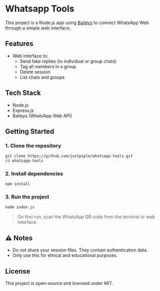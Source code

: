# Whatsapp Tools

This project is a Node.js app using [Baileys](https://github.com/WhiskeySockets/Baileys) to connect WhatsApp Web through a simple web interface.

## Features

- Web interface to:
  - Send fake replies (to individual or group chats)
  - Tag all members in a group
  - Delete session
  - List chats and groups

## Tech Stack

- Node.js
- Express.js
- Baileys (WhatsApp Web API)

## Getting Started

### 1. Clone the repository

```bash
git clone https://github.com/justpiple/whatsapp-tools.git
cd whatsapp-tools
```

### 2. Install dependencies

```bash
npm install
```

### 3. Run the project

```bash
node index.js
```

> On first run, scan the WhatsApp QR code from the terminal or web interface.

## ⚠️ Notes

- Do not share your session files. They contain authentication data.
- Only use this for ethical and educational purposes.

## License

This project is open-source and licensed under MIT.
